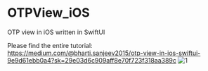 # OTPView_iOS
OTP view in iOS written in SwiftUI

Please find the entire tutorial: https://medium.com/@bharti.sanjeev2015/otp-view-in-ios-swiftui-9e9d61ebb0a4?sk=29e03d6c909aff8e70f723f318aa389c
![1](https://github.com/sbharti2016/OTPView_iOS/assets/60354752/afeedf09-50ca-4eca-9dc0-100e6ba37f76)
